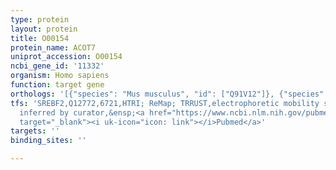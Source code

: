 ```yaml
---
type: protein
layout: protein
title: O00154
protein_name: ACOT7
uniprot_accession: O00154
ncbi_gene_id: '11332'
organism: Homo sapiens
function: target gene
orthologs: '[{"species": "Mus musculus", "id": ["Q91V12"]}, {"species": "Rattus norvegicus", "id": ["F8WG67"]}]'
tfs: 'SREBF2,Q12772,6721,HTRI; ReMap; TRRUST,electrophoretic mobility shift assay;
  inferred by curator,&ensp;<a href="https://www.ncbi.nlm.nih.gov/pubmed/?term=16335799%5Buid%5D+OR+22900683%5Buid%5D+OR+29126285%5Buid%5D+OR+29087512%5Buid%5D"
  target="_blank"><i uk-icon="icon: link"></i>Pubmed</a>'
targets: ''
binding_sites: ''

---
```

